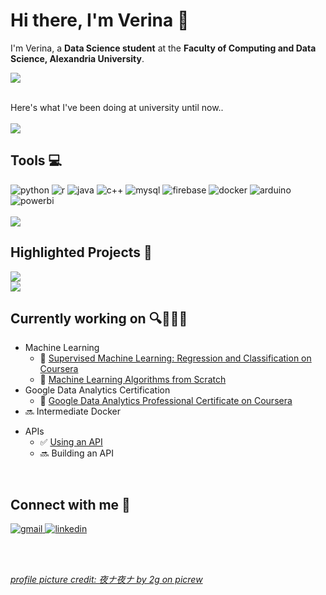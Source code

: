# Hi there, I'm Verina 👋
I'm Verina, a **Data Science student** at the **Faculty of Computing and Data Science, Alexandria University**.
<br/>

<!-- <img src="https://komarev.com/ghpvc/?username=verinak&color=blueviolet" alt="view count"></img> -->
<!-- el bta3 da cute awi https://github.com/Platane/snk -->

<!--  github stats -->
<picture>
  <source
    srcset="https://github-readme-stats.vercel.app/api?username=verinak&show_icons=true&rank_icon=github&theme=material-palenight"
    media="(prefers-color-scheme: dark)"
  />
  <source
    srcset="https://github-readme-stats.vercel.app/api?username=verinak&show_icons=true&rank_icon=github&theme=buefy"
    media="(prefers-color-scheme: light), (prefers-color-scheme: no-preference)"
  />
<img src="https://github-readme-stats.vercel.app/api?username=verinak&show_icons=true&rank_icon=github&theme=buefy" />
</picture>
<br/><br/>

<!--  university-projects repo -->
Here's what I've been doing at university until now..<br/><br/>
<a href="https://github.com/verinak/university-projects">
  <img src="https://github-readme-stats.vercel.app/api/pin/?username=verinak&repo=university-projects&theme=transparent&border_color=666b6e"/>
</a>
<br/>


## Tools 💻

<!-- Tools badges -->
<!-- lw el div yetmeli 4waya a3melo align="center" bs keda 4aklo 3era awii -->
<div>
  <img src="https://img.shields.io/badge/Python-ffd43b?style=for-the-badge&logo=python&logoColor=ffffff" alt="python"></img>
  <img src="https://img.shields.io/badge/R-276DC3?style=for-the-badge&logo=r&logoColor=ffffff" alt="r"></img>
  <img src="https://img.shields.io/badge/Java-e61f24?style=for-the-badge&logo=openjdk&logoColor=ffffff" alt="java"></img>
  <img src="https://img.shields.io/badge/C++-00599C?style=for-the-badge&logo=cplusplus&logoColor=ffffff" alt="c++"></img>
  <img src="https://img.shields.io/badge/MySQL-4479A1?style=for-the-badge&logo=mysql&logoColor=ffffff" alt="mysql"></img>
  <img src="https://img.shields.io/badge/Firebase-f5820d?style=for-the-badge&logo=firebase&logoColor=ffffff" alt="firebase"></img>
  <img src="https://img.shields.io/badge/Docker-2496ED?style=for-the-badge&logo=docker&logoColor=ffffff" alt="docker"></img>
  <img src="https://img.shields.io/badge/Arduino-00878F?style=for-the-badge&logo=arduino&logoColor=ffffff" alt="arduino"></img>
  <img src="https://img.shields.io/badge/Power BI-F2C811?style=for-the-badge&logo=powerbi&logoColor=ffffff" alt="powerbi"></img>
  <!-- di el 7agat eli el mafroud at3alemha isa fa ne3teber eno i'm manifesting it -->
  <!-- <img src="https://img.shields.io/badge/AWS-232F3E?style=for-the-badge&logo=amazonaws&logoColor=ffffff" alt="aws"></img>
  <img src="https://img.shields.io/badge/MongoDB-47A248?style=for-the-badge&logo=mongodb&logoColor=ffffff" alt="mongodb"></img>
  <img src="https://img.shields.io/badge/Hadoop-66CCFF?style=for-the-badge&logo=apachehadoop&logoColor=ffffff" alt="hadoop"></img> -->
</div>
<br/>


<!-- most used languages -->
<picture>
  <source
    srcset="https://github-readme-stats.vercel.app/api/top-langs/?username=verinak&layout=compact&theme=material-palenight&hide=dart%2Cjupyter%20notebook"
    media="(prefers-color-scheme: dark)"
  />
  <source
    srcset="https://github-readme-stats.vercel.app/api/top-langs/?username=verinak&layout=compact&hide=dart%2Cjupyter%20notebook"
    media="(prefers-color-scheme: light), (prefers-color-scheme: no-preference)"
  />
<img src="https://github-readme-stats.vercel.app/api/top-langs/?username=verinak&layout=compact&hide=dart%2Cjupyter%20notebook"/>
</picture>
<br/>

## Highlighted Projects 📁

<div>
  <!-- iot -->
  <a href="https://github.com/verinak/iot-sessions/tree/main/Final%20Project">
    <img src="https://github-readme-stats.vercel.app/api/pin/?username=verinak&repo=iot-sessions&theme=transparent&border_color=666b6e"/>
  </a>
  <br/>

  <!-- regression -->
  <a href="https://github.com/verinak/regression-analysis-application">
    <img src="https://github-readme-stats.vercel.app/api/pin/?username=verinak&repo=regression-analysis-application&theme=transparent&border_color=666b6e"/> 
  </a>
  <br/>
</div>

## Currently working on 🔍👩🏻‍💻

- Machine Learning
    - 📌 [Supervised Machine Learning: Regression and Classification on Coursera](https://www.coursera.org/learn/machine-learning)
    - 📌 [Machine Learning Algorithms from Scratch](https://www.youtube.com/playlist?list=PLatMCiRUvJMIszYPb3jA1m7s8T2EPjsA1)
- Google Data Analytics Certification
    - 📌 [Google Data Analytics Professional Certificate on Coursera](https://www.coursera.org/professional-certificates/google-data-analytics)
- 🔜 Intermediate Docker
<!-- - 🔜 AWS -->
- APIs
  - ✅ [Using an API](https://www.youtube.com/playlist?list=PLatMCiRUvJMIDUnH-dzaTWvsF2d8jc9dE)
  - 🔜 Building an API
<!-- - 🔜 Web Scraping -->

<br/>

## Connect with me 📱

<!-- email -->
<a href="mailto:verinamichelk@gmail.com">
  <img src="https://img.shields.io/badge/Gmail-EA4335?style=for-the-badge&logo=gmail&logoColor=ffffff" alt="gmail"></img>
</a>
<!-- linkedin -->
<a href="https://www.linkedin.com/in/verina-michel-165237266">
  <img src="https://img.shields.io/badge/LinkedIn-0A66C2?style=for-the-badge&logo=linkedin&logoColor=ffffff" alt="linkedin"></img>
</a>

<br/><br/>

[*profile picture credit:  夜ナ夜ナ by 2g on picrew*](https://picrew.me/en/image_maker/1979868)

